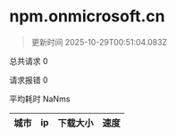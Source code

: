
  # npm.onmicrosoft.cn

  > 更新时间 2025-10-29T00:51:04.083Z
  
  总共请求 0

  请求报错 0

  平均耗时 NaNms

|城市|ip|下载大小|速度|
|-----|----------|---|---|

  